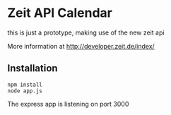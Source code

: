 Zeit API Calendar
=================

this is just a prototype, making use of the new zeit api

More information at http://developer.zeit.de/index/

Installation
------------

    npm install
    node app.js

The express app is listening on port 3000